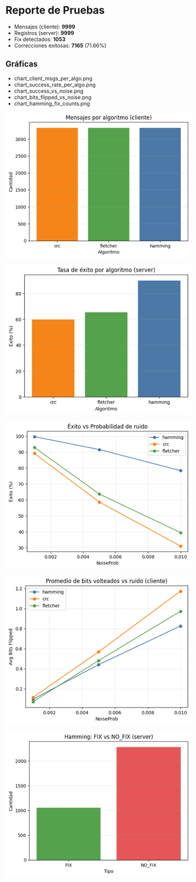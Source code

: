 # Reporte de Pruebas

- Mensajes (cliente): **9999**
- Registros (server): **9999**
- Fix detectados: **1053**
- Correcciones exitosas: **7165** (71.66%)

## Gráficas
- chart_client_msgs_per_algo.png
- chart_success_rate_per_algo.png
- chart_success_vs_noise.png
- chart_bits_flipped_vs_noise.png
- chart_hamming_fix_counts.png

![chart_client_msgs_per_algo.png](./chart_client_msgs_per_algo.png)

![chart_success_rate_per_algo.png](./chart_success_rate_per_algo.png)

![chart_success_vs_noise.png](./chart_success_vs_noise.png)

![chart_bits_flipped_vs_noise.png](./chart_bits_flipped_vs_noise.png)

![chart_hamming_fix_counts.png](./chart_hamming_fix_counts.png)

